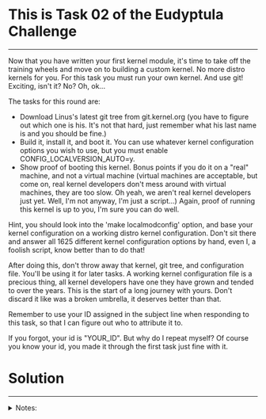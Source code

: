 # This is Task 02 of the Eudyptula Challenge
--------------------------------------------

Now that you have written your first kernel module, it's time to take
off the training wheels and move on to building a custom kernel.  No
more distro kernels for you.  For this task you must run your own
kernel.  And use git!  Exciting, isn't it?  No?  Oh, ok...

The tasks for this round are:
  - Download Linus's latest git tree from git.kernel.org (you have to
    figure out which one is his.  It's not that hard, just remember what
    his last name is and you should be fine.)
  - Build it, install it, and boot it.  You can use whatever kernel
    configuration options you wish to use, but you must enable
    CONFIG_LOCALVERSION_AUTO=y.
  - Show proof of booting this kernel.  Bonus points if you do it on a
    "real" machine, and not a virtual machine (virtual machines are
    acceptable, but come on, real kernel developers don't mess around
    with virtual machines, they are too slow.  Oh yeah, we aren't real
    kernel developers just yet.  Well, I'm not anyway, I'm just a
    script...)  Again, proof of running this kernel is up to you, I'm
    sure you can do well.

Hint, you should look into the 'make localmodconfig' option, and base
your kernel configuration on a working distro kernel configuration.
Don't sit there and answer all 1625 different kernel configuration
options by hand, even I, a foolish script, know better than to do that!

After doing this, don't throw away that kernel, git tree, and
configuration file.  You'll be using it for later tasks.  A working
kernel configuration file is a precious thing, all kernel developers
have one they have grown and tended to over the years.  This is the
start of a long journey with yours.  Don't discard it like was a broken
umbrella, it deserves better than that.

Remember to use your ID assigned in the subject line when responding to
this task, so that I can figure out who to attribute it to.

If you forgot, your id is "YOUR_ID".  But why do I repeat myself?
Of course you know your id, you made it through the first task just fine
with it.


# Solution
----------
<details>
<summary>Notes:</summary>
<br>

Compiled on ubuntu 20.04
```bash
sudo apt-get install fakeroot build-essential crash kexec-tools makedumpfile kernel-wedge libssl-dev
sudo apt-get install git libncurses5 libncurses5-dev libelf-dev asciidoc binutils-dev flex bison
sudo apt-get build-dep linux
git clone https://git.kernel.org/pub/scm/linux/kernel/git/torvalds/linux.git/
cd linux
make localmodconfig
scripts/config --disable DEBUG_INFO
scripts/config --disable DEBUG_INFO_BTF
scripts/config --disable SYSTEM_TRUSTED_KEYS
scripts/config --set-str SYSTEM_TRUSTED_KEYS ""
scripts/config --enable LOCALVERSION_AUTO          # <- Challenge requirement!!!
make $(nproc)
make install
make module_install
reboot
```


</details>
